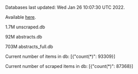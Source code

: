 Databases last updated: Wed Jan 26 10:07:30 UTC 2022. 

Available [here](https://github.com/cbeauhilton/ash-db/releases).

1.7M	unscraped.db

92M	abstracts.db

703M	abstracts_full.db

Current number of items in db:
[{"count(*)": 93309}]

Current number of scraped items in db:
[{"count(*)": 87368}]
